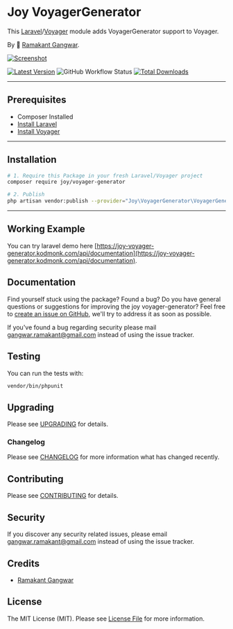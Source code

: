 # Joy VoyagerGenerator

This [Laravel](https://laravel.com/)/[Voyager](https://voyager.devdojo.com/) module adds VoyagerGenerator support to Voyager.

By 🐼 [Ramakant Gangwar](https://github.com/rxcod9).

[![Screenshot](https://raw.githubusercontent.com/rxcod9/joy-voyager-generator/main/cover.jpg)](https://joy-voyager-generator.kodmonk.com)

[![Latest Version](https://img.shields.io/github/v/release/rxcod9/joy-voyager-generator?style=flat-square)](https://github.com/rxcod9/joy-voyager-generator/releases)
![GitHub Workflow Status](https://img.shields.io/github/actions/workflow/status/rxcod9/joy-voyager-generator/run-tests.yml?branch=main&label=tests)
[![Total Downloads](https://img.shields.io/packagist/dt/joy/voyager-generator.svg?style=flat-square)](https://packagist.org/packages/joy/voyager-generator)

---

## Prerequisites

*   Composer Installed
*   [Install Laravel](https://laravel.com/docs/installation)
*   [Install Voyager](https://github.com/the-control-group/voyager)

---

## Installation

```bash
# 1. Require this Package in your fresh Laravel/Voyager project
composer require joy/voyager-generator

# 2. Publish
php artisan vendor:publish --provider="Joy\VoyagerGenerator\VoyagerGeneratorServiceProvider" --force
```

---

<!-- ## Usage

Installation generates.

--- -->

<!-- ## Views Customization

In order to override views delivered by Voyager DataTable, copy contents from ``vendor/joy/voyager-generator/resources/views`` to the ``views/vendor/joy-voyager-generator`` directory of your Laravel installation. -->

## Working Example

You can try laravel demo here [https://joy-voyager-generator.kodmonk.com/api/documentation](https://joy-voyager-generator.kodmonk.com/api/documentation).

## Documentation

Find yourself stuck using the package? Found a bug? Do you have general questions or suggestions for improving the joy voyager-generator? Feel free to [create an issue on GitHub](https://github.com/rxcod9/joy-voyager-generator/issues), we'll try to address it as soon as possible.

If you've found a bug regarding security please mail [gangwar.ramakant@gmail.com](mailto:gangwar.ramakant@gmail.com) instead of using the issue tracker.

## Testing

You can run the tests with:

```bash
vendor/bin/phpunit
```

## Upgrading

Please see [UPGRADING](UPGRADING.md) for details.

### Changelog

Please see [CHANGELOG](CHANGELOG.md) for more information what has changed recently.

## Contributing

Please see [CONTRIBUTING](CONTRIBUTING.md) for details.

## Security

If you discover any security related issues, please email [gangwar.ramakant@gmail.com](mailto:gangwar.ramakant@gmail.com) instead of using the issue tracker.

## Credits

- [Ramakant Gangwar](https://github.com/rxcod9)

## License

The MIT License (MIT). Please see [License File](LICENSE.md) for more information.

